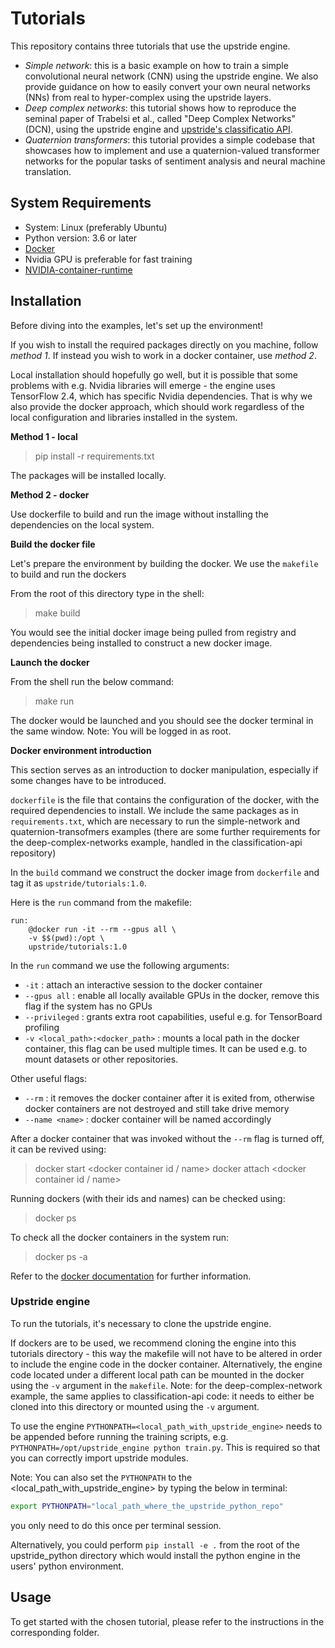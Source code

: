 # Tutorials

This repository contains three tutorials that use the upstride engine.

- *Simple network*: this is a basic example on how to train a simple convolutional neural network (CNN) using the upstride engine. We also provide guidance on how to easily convert your own neural networks (NNs) from real to hyper-complex using the upstride layers.
- *Deep complex networks*: this tutorial shows how to reproduce the seminal paper of Trabelsi et al., called "Deep Complex Networks" (DCN), using the upstride engine and [upstride's classificatio API](https://github.com/UpStride/classification-api).
- *Quaternion transformers*: this tutorial provides a simple codebase that showcases how to implement and use a quaternion-valued transformer networks for the popular tasks of sentiment analysis and neural machine translation.

## System Requirements

- System: Linux (preferably Ubuntu)
- Python version: 3.6 or later
- [Docker](https://docs.docker.com/engine/install/)
- Nvidia GPU is preferable for fast training
- [NVIDIA-container-runtime](https://nvidia.github.io/nvidia-container-runtime/)

## Installation

Before diving into the examples, let's set up the environment!

If you wish to install the required packages directly on you machine, follow *method 1*. If instead you wish to work in a docker container, use *method 2*.

Local installation should hopefully go well, but it is possible that some problems with e.g. Nvidia libraries will emerge - the engine uses TensorFlow 2.4, which has specific Nvidia dependencies. That is why we also provide the docker approach, which should work regardless of the local configuration and libraries installed in the system.

**Method 1 - local**

> pip install -r requirements.txt

The packages will be installed locally.

**Method 2 - docker**

Use dockerfile to build and run the image without installing the dependencies on the local system.

__Build the docker file__

Let's prepare the environment by building the docker. We use the `makefile` to build and run the dockers

From the root of this directory type in the shell:
> make build

You would see the initial docker image being pulled from registry and dependencies being installed to construct a new docker image.

__Launch the docker__

From the shell run the below command:
> make run

The docker would be launched and you should see the docker terminal in the same window. Note: You will be logged in as root.

__Docker environment introduction__

This section serves as an introduction to docker manipulation, especially if some changes have to be introduced.

`dockerfile` is the file that contains the configuration of the docker, with the required dependencies to install. We include the same packages as in `requirements.txt`, which are necessary to run the simple-network and quaternion-transofmers examples (there are some further requirements for the deep-complex-networks example, handled in the classification-api repository)

In the `build` command we construct the docker image from `dockerfile` and tag it as `upstride/tutorials:1.0`.

Here is the `run` command from the makefile:

```make
run:
	@docker run -it --rm --gpus all \
	-v $$(pwd):/opt \
    upstride/tutorials:1.0
```

In the `run` command we use the following arguments:

+ `-it` : attach an interactive session to the docker container
+ `--gpus all` : enable all locally available GPUs in the docker, remove this flag if the system has no GPUs
+ `--privileged` : grants extra root capabilities, useful e.g. for TensorBoard profiling
+ `-v <local_path>:<docker_path>` : mounts a local path in the docker container, this flag can be used multiple times. It can be used e.g. to mount datasets or other repositories.

Other useful flags:

+ `--rm` : it removes the docker container after it is exited from, otherwise docker containers are not destroyed and still take drive memory
+ `--name <name>` : docker container will be named accordingly

After a docker container that was invoked without the `--rm` flag is turned off, it can be revived using:

> docker start <docker container id / name>
> docker attach <docker container id / name>

Running dockers (with their ids and names) can be checked using:

> docker ps

To check all the docker containers in the system run:

> docker ps -a

Refer to the [docker documentation](https://docs.docker.com/engine/reference/commandline/run/#options) for further information.

### Upstride engine

To run the tutorials, it's necessary to clone the upstride engine.

If dockers are to be used, we recommend cloning the engine into this tutorials directory - this way the makefile will not have to be altered in order to include the engine code in the docker container. Alternatively, the engine code located under a different local path can be mounted in the docker using the `-v` argument in the `makefile`. Note: for the deep-complex-network example, the same applies to  classification-api code: it needs to either be cloned into this directory or mounted using the `-v` argument.

To use the engine `PYTHONPATH=<local_path_with_upstride_engine>` needs to be appended before running the training scripts, e.g. `PYTHONPATH=/opt/upstride_engine python train.py`. This is required so that you can correctly import upstride modules.

Note: You can also set the `PYTHONPATH` to the <local_path_with_upstride_engine> by typing the below in terminal:
```bash
export PYTHONPATH="local_path_where_the_upstride_python_repo"
```
you only need to do this once per terminal session.

Alternatively, you could perform `pip install -e .` from the root of the upstride_python directory which would install the python engine in the users' python environment.

## Usage

To get started with the chosen tutorial, please refer to the instructions in the corresponding folder.

